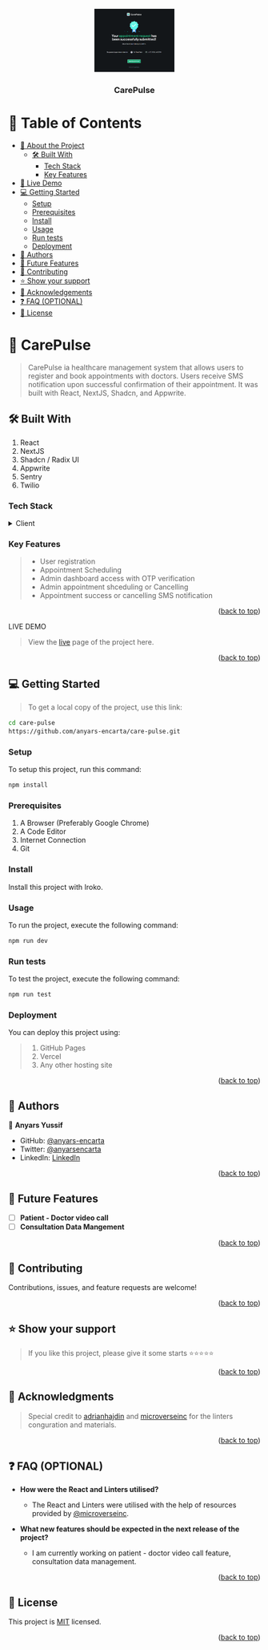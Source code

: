 <a name="readme-top"></a>

<div align="center">

 <!-- LOGO -->

  <img src="/public/assets/images/care_pulse.png" alt="logo" width="160"  height="auto" />
  <br/>

<!-- MAIN HEADING -->

  <h3><b>CarePulse</b></h3>

</div>

<!-- TABLE OF CONTENTS -->
# 📗 Table of Contents

- [📖 About the Project](#about-project)
  - [🛠 Built With](#built-with)
    - [Tech Stack](#tech-stack)
    - [Key Features](#key-features)
- [🚀 Live Demo](#live-demo)
- [💻 Getting Started](#getting-started)
  - [Setup](#setup)
  - [Prerequisites](#prerequisites)
  - [Install](#install)
  - [Usage](#usage)
  - [Run tests](#run-tests)
  - [Deployment](#deployment)
- [👥 Authors](#authors)
- [🔭 Future Features](#future-features)
- [🤝 Contributing](#contributing)
- [⭐️ Show your support](#support)
- [🙏 Acknowledgements](#acknowledgements)
- [❓ FAQ (OPTIONAL)](#faq)
- [📝 License](#license)

<!-- INTRO -->
# 📖 CarePulse<a name="about-project"></a>

> CarePulse ia healthcare management system that allows users to register and book appointments with doctors. Users receive SMS notification upon successful confirmation of their appointment. It was built with React, NextJS, Shadcn, and Appwrite.

## 🛠 Built With <a name="built-with"></a>
1. React
2. NextJS
3. Shadcn / Radix UI
4. Appwrite
5. Sentry
6. Twilio

### Tech Stack <a name="tech-stack"></a>

<details>
  <summary>Client</summary>
  <ul>
    <li><a href="https://reactjs.org/">React</a></li>
    <li><a href="https://nextjs.org/">NextJS</a></li>
    <li><a href="https://ui.shadcn.com/">Shadcn / Radix UI</a></li>
    <li><a href="https://appwrite.io/">Appwrite</a></li>
    <li><a href="https://sentry.io/">Sentry</a></li>
    <li><a href="https://www.twilio.com/en-us">Twilio</a></li>
  </ul>
</details>

<!-- Features -->

### Key Features <a name="key-features"></a>

> - User registration
> - Appointment Scheduling
> - Admin dashboard access with OTP verification
> - Admin appointment shceduling or Cancelling
> - Appointment success or cancelling SMS notification

<p align="right">(<a href="#readme-top">back to top</a>)</p>

<!-- LIVE DEMO -->

LIVE DEMO

> View the [live](https://care-pulse-anyars.vercel.app/) page of the project here.

<p align="right">(<a href="#readme-top">back to top</a>)</p>

<!-- GETTING STARTED -->

## 💻 Getting Started <a name="getting-started"></a>

> To get a local copy of the project, use this link:
> 
```sh
cd care-pulse
https://github.com/anyars-encarta/care-pulse.git
```

<!-- SETUP -->
### Setup

To setup this project, run this command:

```sh
npm install
```
### Prerequisites

1. A Browser (Preferably Google Chrome)
2. A Code Editor
3. Internet Connection
4. Git

<!-- INSTALL -->
### Install

Install this project with Iroko.

### Usage

To run the project, execute the following command:

```sh
npm run dev
```

### Run tests
To test the project, execute the following command:
```sh
npm run test
```
### Deployment

You can deploy this project using:
> 1. GitHub Pages
> 2. Vercel
> 3. Any other hosting site

<p align="right">(<a href="#readme-top">back to top</a>)</p>

<!-- AUTHORS -->
## 👥 Authors <a name="authors"></a>

👤 **Anyars Yussif**

- GitHub: [@anyars-encarta](https://github.com/anyars-encarta)
- Twitter: [@anyarsencarta](https://twitter.com/anyarsencarta)
- LinkedIn: [LinkedIn](https://www.linkedin.com/in/anyars-yussif/)


<p align="right">(<a href="#readme-top">back to top</a>)</p>

## 🔭 Future Features <a name="future-features"></a>

- [ ] **Patient - Doctor video call**
- [ ] **Consultation Data Mangement**

<p align="right">(<a href="#readme-top">back to top</a>)</p>

<!-- CONTRIBUTION -->
## 🤝 Contributing <a name="contributing"></a>

Contributions, issues, and feature requests are welcome!

<p align="right">(<a href="#readme-top">back to top</a>)</p>

<!--SUPPORT -->

## ⭐️ Show your support <a name="support"></a>

> If you like this project, please give it some starts ⭐️⭐️⭐️⭐️⭐️

<p align="right">(<a href="#readme-top">back to top</a>)</p>

<!-- ACKNOWLEDGEMENTS -->
## 🙏 Acknowledgments <a name="acknowledgements"></a>

> Special credit to [adrianhajdin](https://github.com/adrianhajdin) and [microverseinc](https://github.com/microverseinc) for the linters conguration and materials.

<p align="right">(<a href="#readme-top">back to top</a>)</p>

<!-- FAQS -->
## ❓ FAQ (OPTIONAL) <a name="faq"></a>

- **How were the React and Linters utilised?**

  - The React and Linters were utilised with the help of resources provided by [@microverseinc](https://github.com/microverseinc).

- **What new features should be expected in the next release of the project?**

  - I am currently working on patient - doctor video call feature, consultation data management.

<p align="right">(<a href="#readme-top">back to top</a>)</p>

<!-- LICENSE -->

## 📝 License <a name="license"></a>

This project is [MIT](./LICENSE) licensed.

<p align="right">(<a href="#readme-top">back to top</a>)</p>
